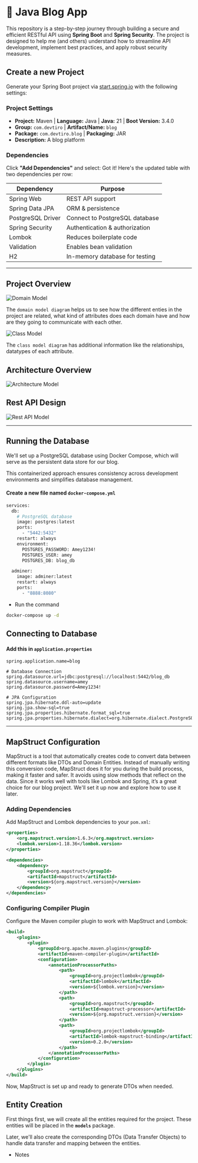 # 🚀 Java Blog App

This repository is a step-by-step journey through building a secure and efficient RESTful API using **Spring Boot** and **Spring Security**. The project is designed to help me (and others) understand how to streamline API development, implement best practices, and apply robust security measures.

## Create a new Project

Generate your Spring Boot project via [start.spring.io](https://start.spring.io) with the following settings:

### Project Settings
- **Project:** Maven | **Language:** Java | **Java:** 21 | **Boot Version:** 3.4.0
- **Group:** `com.devtiro` | **Artifact/Name:** `blog`
- **Package:** `com.devtiro.blog` | **Packaging:** JAR
- **Description:** A blog platform

### Dependencies
Click **"Add Dependencies"** and select:
Got it! Here's the updated table with two dependencies per row:

| Dependency         | Purpose                                |
|--------------------|----------------------------------------|
| Spring Web         | REST API support                       |
| Spring Data JPA    | ORM & persistence                      |
| PostgreSQL Driver  | Connect to PostgreSQL database         |
| Spring Security    | Authentication & authorization         |
| Lombok             | Reduces boilerplate code               |
| Validation         | Enables bean validation                |
| H2                 | In-memory database for testing         |

---

## Project Overview

![Domain Model](readme_images/domain_model.png)

The `domain model diagram` helps us to see how the different enties in the project are related, what kind of attributes does each domain have and how are they going to communicate with each other.

![Class Model](readme_images/class_model_diagram.png)

The `class model diagram` has additional information like the relationships, datatypes of each attribute.

## Architecture Overview

![Architecture Model](readme_images/architecture.png)

## Rest API Design

![Rest API Model](readme_images/rest_api_design.png)

---
## Running the Database
We'll set up a PostgreSQL database using Docker Compose, which will serve as the persistent
data store for our blog.

This containerized approach ensures consistency across development environments and simplifies
database management.

#### Create a new file named `docker-compose.yml`

```dockerfile
services:
  db:
    # PostgreSQL database
    image: postgres:latest
    ports:
      - "5442:5432"
    restart: always
    environment:
      POSTGRES_PASSWORD: Amey1234!
      POSTGRES_USER: amey
      POSTGRES_DB: blog_db

  adminer:
    image: adminer:latest
    restart: always
    ports:
      - "8888:8080"
```

- Run the command
```bash 
docker-compose up -d
```

## Connecting to Database

#### Add this in `application.properties`
```
spring.application.name=blog

# Database Connection
spring.datasource.url=jdbc:postgresql://localhost:5442/blog_db
spring.datasource.username=amey
spring.datasource.password=Amey1234!

# JPA Configuration
spring.jpa.hibernate.ddl-auto=update
spring.jpa.show-sql=true
spring.jpa.properties.hibernate.format_sql=true
spring.jpa.properties.hibernate.dialect=org.hibernate.dialect.PostgreSQLDialect
```
--- 
## MapStruct Configuration

MapStruct is a tool that automatically creates code to convert data between different formats like DTOs and Domain Entities. Instead of manually writing this conversion code, MapStruct does it for you during the build process, making it faster and safer. It avoids using slow methods that reflect on the data. Since it works well with tools like Lombok and Spring, it’s a great choice for our blog project. We'll set it up now and explore how to use it later.

### Adding Dependencies

Add MapStruct and Lombok dependencies to your `pom.xml`:

```xml
<properties>
    <org.mapstruct.version>1.6.3</org.mapstruct.version>
    <lombok.version>1.18.36</lombok.version>
</properties>

<dependencies>
    <dependency>
        <groupId>org.mapstruct</groupId>
        <artifactId>mapstruct</artifactId>
        <version>${org.mapstruct.version}</version>
    </dependency>
</dependencies>
```

### Configuring Compiler Plugin

Configure the Maven compiler plugin to work with MapStruct and Lombok:

```xml
<build>
    <plugins>
        <plugin>
            <groupId>org.apache.maven.plugins</groupId>
            <artifactId>maven-compiler-plugin</artifactId>
            <configuration>
                <annotationProcessorPaths>
                    <path>
                        <groupId>org.projectlombok</groupId>
                        <artifactId>lombok</artifactId>
                        <version>${lombok.version}</version>
                    </path>
                    <path>
                        <groupId>org.mapstruct</groupId>
                        <artifactId>mapstruct-processor</artifactId>
                        <version>${org.mapstruct.version}</version>
                    </path>
                    <path>
                        <groupId>org.projectlombok</groupId>
                        <artifactId>lombok-mapstruct-binding</artifactId>
                        <version>0.2.0</version>
                    </path>
                </annotationProcessorPaths>
            </configuration>
        </plugin>
    </plugins>
</build>
```

Now, MapStruct is set up and ready to generate DTOs when needed.

## Entity Creation

First things first, we will create all the entities required for the project. These entities will be placed in the **`models`** package.

Later, we'll also create the corresponding DTOs (Data Transfer Objects) to handle data transfer and mapping between the entities.

- Notes 